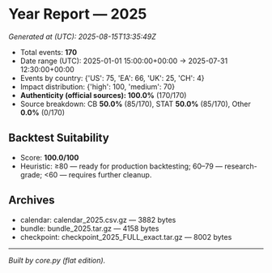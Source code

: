 # Year Report — 2025

_Generated at (UTC): 2025-08-15T13:35:49Z_

- Total events: **170**
- Date range (UTC): 2025-01-01 15:00:00+00:00 → 2025-07-31 12:30:00+00:00
- Events by country: {'US': 75, 'EA': 66, 'UK': 25, 'CH': 4}
- Impact distribution: {'high': 100, 'medium': 70}
- **Authenticity (official sources): 100.0%** (170/170)
- Source breakdown: CB **50.0%** (85/170), STAT **50.0%** (85/170), Other **0.0%** (0/170)

## Backtest Suitability
- Score: **100.0/100**
- Heuristic: ≥80 — ready for production backtesting; 60–79 — research-grade; <60 — requires further cleanup.

## Archives
- calendar: calendar_2025.csv.gz — 3882 bytes
- bundle: bundle_2025.tar.gz — 4158 bytes
- checkpoint: checkpoint_2025_FULL_exact.tar.gz — 8002 bytes

---
*Built by core.py (flat edition).*
